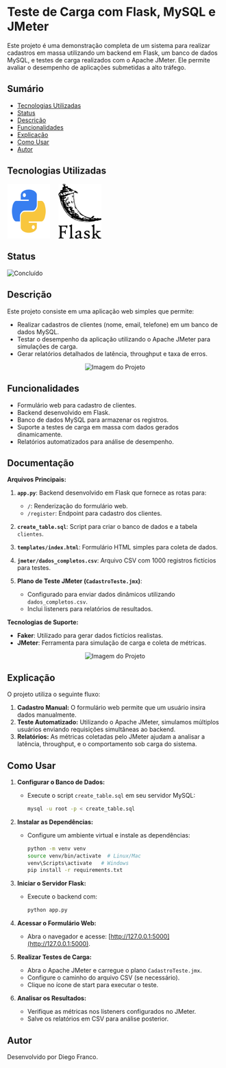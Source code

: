 # Teste de Carga com Flask, MySQL e JMeter

Este projeto é uma demonstração completa de um sistema para realizar cadastros em massa utilizando um backend em Flask, um banco de dados MySQL, e testes de carga realizados com o Apache JMeter. Ele permite avaliar o desempenho de aplicações submetidas a alto tráfego.

## Sumário

- [Tecnologias Utilizadas](#tecnologias-utilizadas)
- [Status](#status)
- [Descrição](#descrição)
- [Funcionalidades](#funcionalidades)
- [Explicação](#explicação)
- [Como Usar](#como-usar)
- [Autor](#autor)

## Tecnologias Utilizadas

<div style="display: flex; flex-direction: row;">
  <div style="margin-right: 20px; display: flex; justify-content: flex-start;">
    <img src="images/python.png" alt="Python" width="100"/>
  </div>
  <div style="margin-right: 20px; display: flex; justify-content: flex-start;">
    <img src="images/flask.png" alt="Flask" width="100"/>
  </div>
</div>

## Status

![Concluído](http://img.shields.io/static/v1?label=STATUS&message=CONCLUIDO&color=GREEN&style=for-the-badge)

## Descrição

Este projeto consiste em uma aplicação web simples que permite:
- Realizar cadastros de clientes (nome, email, telefone) em um banco de dados MySQL.
- Testar o desempenho da aplicação utilizando o Apache JMeter para simulações de carga.
- Gerar relatórios detalhados de latência, throughput e taxa de erros.

<div align="center">
  <img src="img/logo.png" alt="Imagem do Projeto" width="100">
</div>

## Funcionalidades

- Formulário web para cadastro de clientes.
- Backend desenvolvido em Flask.
- Banco de dados MySQL para armazenar os registros.
- Suporte a testes de carga em massa com dados gerados dinamicamente.
- Relatórios automatizados para análise de desempenho.

## Documentação

**Arquivos Principais:**

1. **`app.py`**: Backend desenvolvido em Flask que fornece as rotas para:
   - `/`: Renderização do formulário web.
   - `/register`: Endpoint para cadastro dos clientes.

2. **`create_table.sql`**: Script para criar o banco de dados e a tabela `clientes`.

3. **`templates/index.html`**: Formulário HTML simples para coleta de dados.

4. **`jmeter/dados_completos.csv`**: Arquivo CSV com 1000 registros fictícios para testes.

5. **Plano de Teste JMeter (`CadastroTeste.jmx`)**:
   - Configurado para enviar dados dinâmicos utilizando `dados_completos.csv`.
   - Inclui listeners para relatórios de resultados.

**Tecnologias de Suporte:**

- **Faker**: Utilizado para gerar dados fictícios realistas.
- **JMeter**: Ferramenta para simulação de carga e coleta de métricas.

<div align="center">
  <img src="img/logo.png" alt="Imagem do Projeto" width="100">
</div>

## Explicação

O projeto utiliza o seguinte fluxo:
1. **Cadastro Manual:** O formulário web permite que um usuário insira dados manualmente.
2. **Teste Automatizado:** Utilizando o Apache JMeter, simulamos múltiplos usuários enviando requisições simultâneas ao backend.
3. **Relatórios:** As métricas coletadas pelo JMeter ajudam a analisar a latência, throughput, e o comportamento sob carga do sistema.

## Como Usar

1. **Configurar o Banco de Dados:**
   - Execute o script `create_table.sql` em seu servidor MySQL:
     ```bash
     mysql -u root -p < create_table.sql
     ```

2. **Instalar as Dependências:**
   - Configure um ambiente virtual e instale as dependências:
     ```bash
     python -m venv venv
     source venv/bin/activate  # Linux/Mac
     venv\Scripts\activate   # Windows
     pip install -r requirements.txt
     ```

3. **Iniciar o Servidor Flask:**
   - Execute o backend com:
     ```bash
     python app.py
     ```

4. **Acessar o Formulário Web:**
   - Abra o navegador e acesse: [http://127.0.0.1:5000](http://127.0.0.1:5000).

5. **Realizar Testes de Carga:**
   - Abra o Apache JMeter e carregue o plano `CadastroTeste.jmx`.
   - Configure o caminho do arquivo CSV (se necessário).
   - Clique no ícone de start para executar o teste.

6. **Analisar os Resultados:**
   - Verifique as métricas nos listeners configurados no JMeter.
   - Salve os relatórios em CSV para análise posterior.

## Autor

Desenvolvido por Diego Franco.

